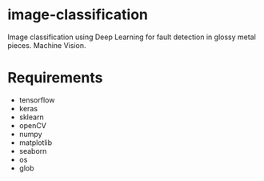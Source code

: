 # image-classification
Image classification using Deep Learning for fault detection in glossy metal pieces. Machine Vision.

# Requirements
- tensorflow
- keras
- sklearn
- openCV
- numpy
- matplotlib
- seaborn
- os
- glob
